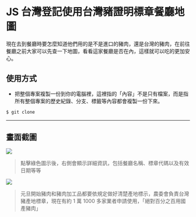 # JS 台灣登記使用台灣豬證明標章餐廳地圖

現在去到餐廳時要怎麼知道他們用的是不是進口的豬肉，還是台灣的豬肉，在前往餐廳之前大家可以先查一下地圖，看看這家餐廳是否在內，這樣就可以吃的更加安心。

## 使用方式
- 把整個專案複製一份到你的電腦裡，這裡指的「內容」不是只有檔案，而是指所有整個專案的歷史紀錄、分支、標籤等內容都會複製一份下來。
```sh
$ git clone
```

----

## 畫面截圖
![](https://i.imgur.com/ro5yMQK.png)
> 點擊綠色圖示後，右側會顯示詳細資訊，包括餐廳名稱、標章代碼以及有效日期等等

![](https://i.imgur.com/qBrx9qn.png)
> 元旦開始豬肉和豬肉加工品都要依規定做好清楚產地標示，農委會負責台灣豬產地標章，現在有約 1 萬 1000 多家業者申請使用，「絕對百分之百用國產豬肉」
